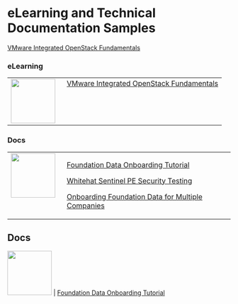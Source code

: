 <style>

table, td, th {
    border: 0px;
}

table {
    border-collapse: collapse;
    width: 100%;
}

td {
    height: 100px;
    vertical-align: top;
}

</style>

# eLearning and Technical Documentation Samples

[VMware Integrated OpenStack Fundamentals](https://jamespwagner.github.io/OpenStack/story_html5.html)

### eLearning

<table>
<tr>
<td style="width:110px">
<img src="https://jamespwagner.github.io/images/lightbulb2.png" height="100" width="100">
</td>
<td>
<a href="https://jamespwagner.github.io/OpenStack/story_html5.html">VMware Integrated OpenStack Fundamentals</a> 
</td>
</tr>
</table>

### Docs

<table>
<tr>
<td style="width:110px">
<img src="https://jamespwagner.github.io/images/book.png" height="100" width="100">
</td>
<td>
<p><a href="https://docs.bmc.com/docs/display/itsm90/Foundation+data+onboarding+videos+and+tutorial">Foundation Data Onboarding Tutorial</a></p> 
<p><a href="https://docs.bmc.com/docs/display/public/ars9000/WhiteHat+Sentinel+PE+security+penetration+testing">Whitehat Sentinel PE Security Testing</a></p> 
<p><a href="https://docs.bmc.com/docs/display/itsm81/Loading+Foundation+data+for+multiple+companies">Onboarding Foundation Data for Multiple Companies</a></p>
</td>
</tr>
</table>


## Docs
<img src="https://jamespwagner.github.io/images/book.png" height="100" width="100"> | <a href="https://docs.bmc.com/docs/display/itsm90/Foundation+data+onboarding+videos+and+tutorial">Foundation Data Onboarding Tutorial</a>